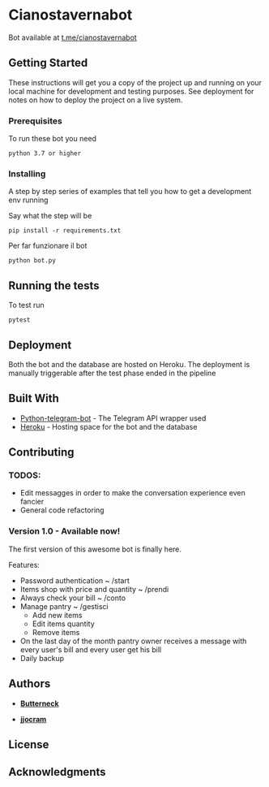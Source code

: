 # Cianostavernabot

Bot available at [t.me/cianostavernabot](http://t.me/cianostavernabot/)

## Getting Started

These instructions will get you a copy of the project up and running on your local machine for development and testing purposes. See deployment for notes on how to deploy the project on a live system.

### Prerequisites

To run these bot you need

```
python 3.7 or higher
```

### Installing

A step by step series of examples that tell you how to get a development env running

Say what the step will be

```
pip install -r requirements.txt
```

Per far funzionare il bot

```
python bot.py
```

## Running the tests

To test run

```
pytest
```

## Deployment

Both the bot and the database are hosted on Heroku. The deployment is manually triggerable after the test phase ended in the pipeline

## Built With

- [Python-telegram-bot](https://python-telegram-bot.org/) - The Telegram API wrapper used
- [Heroku](https://www.heroku.com) - Hosting space for the bot and the database

## Contributing

### TODOS:

- Edit messagges in order to make the conversation experience even fancier
- General code refactoring

### Version 1.0 - Available now!

The first version of this awesome bot is finally here.

Features:

- Password authentication ~ /start
- Items shop with price and quantity ~ /prendi
- Always check your bill ~ /conto
- Manage pantry ~ /gestisci
  - Add new items
  - Edit items quantity
  - Remove items
- On the last day of the month pantry owner receives a message with every user's bill and every user get his bill
- Daily backup

## Authors

- [**Butterneck**](https://gitlab.com/Butterneck)

- [**jjocram**](https://gitlab.com/jjocram)

## License

## Acknowledgments
